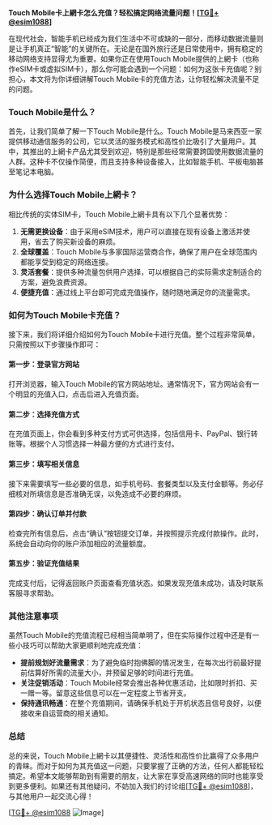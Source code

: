 **Touch Mobile卡上網卡怎么充值？轻松搞定网络流量问题！[[TG💪+ @esim1088](https://t.me/s/esim1088)]**

在现代社会，智能手机已经成为我们生活中不可或缺的一部分，而移动数据流量则是让手机真正“智能”的关键所在。无论是在国外旅行还是日常使用中，拥有稳定的移动网络支持显得尤为重要。如果你正在使用Touch Mobile提供的上網卡（也称作eSIM卡或虚拟SIM卡），那么你可能会遇到一个问题：如何为这张卡充值呢？别担心，本文将为你详细讲解Touch Mobile卡的充值方法，让你轻松解决流量不足的问题。

### Touch Mobile是什么？

首先，让我们简单了解一下Touch Mobile是什么。Touch Mobile是马来西亚一家提供移动通信服务的公司，它以灵活的服务模式和高性价比吸引了大量用户。其中，其推出的上網卡产品尤其受到欢迎，特别是那些经常需要跨国使用数据流量的人群。这种卡不仅操作简便，而且支持多种设备接入，比如智能手机、平板电脑甚至笔记本电脑。

### 为什么选择Touch Mobile上網卡？

相比传统的实体SIM卡，Touch Mobile上網卡具有以下几个显著优势：

1. **无需更换设备**：由于采用eSIM技术，用户可以直接在现有设备上激活并使用，省去了购买新设备的麻烦。
2. **全球覆盖**：Touch Mobile与多家国际运营商合作，确保了用户在全球范围内都能享受到稳定的网络连接。
3. **灵活套餐**：提供多种流量包供用户选择，可以根据自己的实际需求定制适合的方案，避免浪费资源。
4. **便捷充值**：通过线上平台即可完成充值操作，随时随地满足你的流量需求。

### 如何为Touch Mobile卡充值？

接下来，我们将详细介绍如何为Touch Mobile卡进行充值。整个过程非常简单，只需按照以下步骤操作即可：

#### 第一步：登录官方网站

打开浏览器，输入Touch Mobile的官方网站地址。通常情况下，官方网站会有一个明显的充值入口，点击后进入充值页面。

#### 第二步：选择充值方式

在充值页面上，你会看到多种支付方式可供选择，包括信用卡、PayPal、银行转账等。根据个人习惯选择一种最方便的方式进行支付。

#### 第三步：填写相关信息

接下来需要填写一些必要的信息，如手机号码、套餐类型以及支付金额等。务必仔细核对所填信息是否准确无误，以免造成不必要的麻烦。

#### 第四步：确认订单并付款

检查完所有信息后，点击“确认”按钮提交订单，并按照提示完成付款操作。此时，系统会自动向你的账户添加相应的流量额度。

#### 第五步：验证充值结果

完成支付后，记得返回账户页面查看充值状态。如果发现充值未成功，请及时联系客服寻求帮助。

### 其他注意事项

虽然Touch Mobile的充值流程已经相当简单明了，但在实际操作过程中还是有一些小技巧可以帮助大家更顺利地完成充值：

- **提前规划好流量需求**：为了避免临时抱佛脚的情况发生，在每次出行前最好提前估算好所需的流量大小，并预留足够的时间进行充值。
- **关注促销活动**：Touch Mobile经常会推出各种优惠活动，比如限时折扣、买一赠一等。留意这些信息可以在一定程度上节省开支。
- **保持通讯畅通**：在整个充值期间，请确保手机处于开机状态且信号良好，以便接收来自运营商的相关通知。

### 总结

总的来说，Touch Mobile上網卡以其便捷性、灵活性和高性价比赢得了众多用户的青睐。而对于如何为其充值这一问题，只要掌握了正确的方法，任何人都能轻松搞定。希望本文能够帮助到有需要的朋友，让大家在享受高速网络的同时也能享受到更多便利。如果还有其他疑问，不妨加入我们的讨论组[[TG💪+ @esim1088](https://t.me/s/esim1088)]，与其他用户一起交流心得！

[[TG💪+ @esim1088](https://t.me/s/esim1088) ![Image](https://i.postimg.cc/4NQfJmqS/Snipaste-2025-05-13-00-14-12.png)]